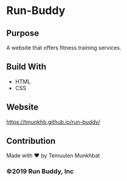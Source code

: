 # Run-Buddy

## Purpose
A website that offers fitness training services.

## Build With
* HTML
* CSS

## Website
https://tmunkhb.github.io/run-buddy/

## Contribution
Made with ❤️ by Temuulen Munkhbat

### ©️2019 Run Buddy, Inc 
